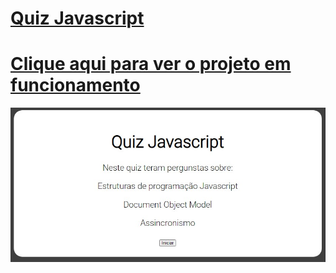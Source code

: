 # [Quiz Javascript](https://devjonatanm.github.io/QuizJS/)

# [Clique aqui para ver o projeto em funcionamento](https://devjonatanm.github.io/QuizJS/)
![](image.jpg)